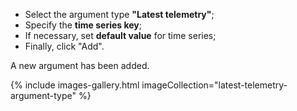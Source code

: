 - Select the argument type **"Latest telemetry"**;
- Specify the **time series key**;
- If necessary, set **default value** for time series;
- Finally, click "Add".

A new argument has been added.

{% include images-gallery.html imageCollection="latest-telemetry-argument-type" %}